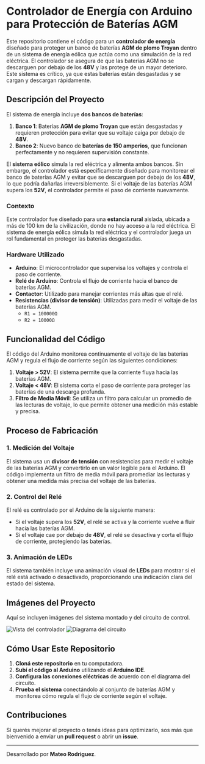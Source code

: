 # Controlador de Energía con Arduino para Protección de Baterías AGM

Este repositorio contiene el código para un **controlador de energía** diseñado para proteger un banco de baterías **AGM de plomo Troyan** dentro de un sistema de energía eólica que actúa como una simulación de la red eléctrica. El controlador se asegura de que las baterías AGM no se descarguen por debajo de los **48V** y las protege de un mayor deterioro. Este sistema es crítico, ya que estas baterías están desgastadas y se cargan y descargan rápidamente.

## Descripción del Proyecto

El sistema de energía incluye **dos bancos de baterías**:
1. **Banco 1**: Baterías **AGM de plomo Troyan** que están desgastadas y requieren protección para evitar que su voltaje caiga por debajo de **48V**.
2. **Banco 2**: Nuevo banco de **baterías de 150 amperios**, que funcionan perfectamente y no requieren supervisión constante.

El **sistema eólico** simula la red eléctrica y alimenta ambos bancos. Sin embargo, el controlador está específicamente diseñado para monitorear el banco de baterías AGM y evitar que se descarguen por debajo de los **48V**, lo que podría dañarlas irreversiblemente. Si el voltaje de las baterías AGM supera los **52V**, el controlador permite el paso de corriente nuevamente.

### Contexto

Este controlador fue diseñado para una **estancia rural** aislada, ubicada a más de 100 km de la civilización, donde no hay acceso a la red eléctrica. El sistema de energía eólica simula la red eléctrica y el controlador juega un rol fundamental en proteger las baterías desgastadas.

### Hardware Utilizado

- **Arduino**: El microcontrolador que supervisa los voltajes y controla el paso de corriente.
- **Relé de Arduino**: Controla el flujo de corriente hacia el banco de baterías AGM.
- **Contactor**: Utilizado para manejar corrientes más altas que el relé.
- **Resistencias (divisor de tensión)**: Utilizadas para medir el voltaje de las baterías AGM.
  - `R1 = 100000Ω`
  - `R2 = 10000Ω`

## Funcionalidad del Código

El código del Arduino monitorea continuamente el voltaje de las baterías AGM y regula el flujo de corriente según las siguientes condiciones:

1. **Voltaje > 52V**: El sistema permite que la corriente fluya hacia las baterías AGM.
2. **Voltaje < 48V**: El sistema corta el paso de corriente para proteger las baterías de una descarga profunda.
3. **Filtro de Media Móvil**: Se utiliza un filtro para calcular un promedio de las lecturas de voltaje, lo que permite obtener una medición más estable y precisa.

## Proceso de Fabricación

### 1. Medición del Voltaje

El sistema usa un **divisor de tensión** con resistencias para medir el voltaje de las baterías AGM y convertirlo en un valor legible para el Arduino. El código implementa un filtro de media móvil para promediar las lecturas y obtener una medida más precisa del voltaje de las baterías.

### 2. Control del Relé

El relé es controlado por el Arduino de la siguiente manera:
- Si el voltaje supera los **52V**, el relé se activa y la corriente vuelve a fluir hacia las baterías AGM.
- Si el voltaje cae por debajo de **48V**, el relé se desactiva y corta el flujo de corriente, protegiendo las baterías.

### 3. Animación de LEDs

El sistema también incluye una animación visual de **LEDs** para mostrar si el relé está activado o desactivado, proporcionando una indicación clara del estado del sistema.

## Imágenes del Proyecto

Aquí se incluyen imágenes del sistema montado y del circuito de control.

![Vista del controlador](ruta/a/imagen_controlador.jpg)
![Diagrama del circuito](ruta/a/diagrama_circuito.jpg)

## Cómo Usar Este Repositorio

1. **Cloná este repositorio** en tu computadora.
2. **Subí el código al Arduino** utilizando el **Arduino IDE**.
3. **Configura las conexiones eléctricas** de acuerdo con el diagrama del circuito.
4. **Prueba el sistema** conectándolo al conjunto de baterías AGM y monitorea cómo regula el flujo de corriente según el voltaje.

## Contribuciones

Si querés mejorar el proyecto o tenés ideas para optimizarlo, sos más que bienvenido a enviar un **pull request** o abrir un **issue**.

---

Desarrollado por **Mateo Rodriguez**.

